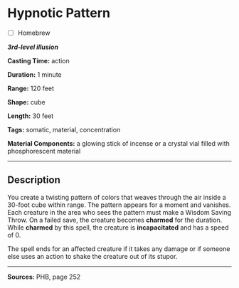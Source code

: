 # Hypnotic Pattern

- [ ] Homebrew

***3rd-level illusion***

**Casting Time:** action

**Duration:** 1 minute

**Range:** 120 feet

**Shape:** cube

**Length:** 30 feet

**Tags:** somatic, material, concentration

**Material Components:** a glowing stick of incense or a crystal vial filled with phosphorescent material

---

## Description
You create a twisting pattern of colors that weaves through the air inside a 30-foot cube within range.
The pattern appears for a moment and vanishes.
Each creature in the area who sees the pattern must make a Wisdom Saving Throw.
On a failed save, the creature becomes **charmed** for the duration.
While **charmed** by this spell, the creature is **incapacitated** and has a speed of 0.

The spell ends for an affected creature if it takes any damage or if someone else uses an action to shake the creature out of its stupor.

---

**Sources:** PHB, page 252
